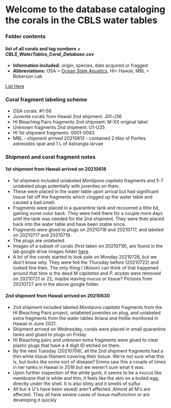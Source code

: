 
# Welcome to the database cataloging the corals in the CBLS water tables


### Folder contents

#### list of all corals and tag numbers = *CBLS_WaterTables_Coral_Database.csv*
- **Information included:** origin, species, date acquired or fragged
- **Abbreviations:** OSA = [Ocean State Aquatics](https://osa-services.com/osa-aquaculture-center/), HI= Hawaii, MBL = Roberson Lab  

[List Here](https://github.com/Putnam-Lab/Lab_Management/blob/master/Lab_Resourses/CBLS_Coral_Database/CBLS_WaterTables_Coral_Database.csv)

### Coral fragment labeling scheme

- OSA corals: #1-56  
- Juvenile corals from Hawaii 2nd shipment: J01-J36  
- HI Bleaching Pairs fragments 2nd shipment: M-XX original label  
- Unknown fragments 2nd shipment: U1-U25  
- HI 1st shipment fragments: 0001-0043
- MBL - shipment arrived 20210813 - contained 2 tiles of Porites astreoides spat and 1 L of Astrangia larvae


### Shipment and coral fragment notes

#### 1st shipment from Hawaii arrived on 20210618

- 1st shipment included unlabeled *Montipora capitata* fragments and 5-7 unlabeled plugs potentially with juveniles on them.  
- These were placed in the water table upon arrival but had significant tissue fall off the fragments which clogged up the water table and caused a bad smell.  
- Fragments were placed in a quarantine tank and recovered a little bit, gaining some color back. They were held there for a couple more days until the tank was needed for the 2nd shipment. They were then placed back into the water table and have been stable since.  
- Fragments were glued to plugs on 20210716 and 20210717, and labeled on 20210717 and 20210719.  
- The plugs are unlabeled.  
- Images of a subset of corals (first taken on 20210719), are found in the lab google drive images folder [here](https://drive.google.com/drive/u/0/folders/1g1UQAQpicxsuLb_QoF_4cuvAucUm6p_r).
- A lot of the corals started to look pale on Monday 20210726, but we don't know why. They were fed the Thursday before (20210722) and looked fine then. The only thing I (Alison) can think of that happened around that time is the dead *M capitatas* and *P. acutas* were removed on 20210721 or 22, maybe leaving mucus or tissue? Pictures from 20210727 are in the above google folder.

#### 2nd shipment from Hawaii arrived on 20210630

- 2nd shipment included labeled *Montipora capitata* fragments from the HI Bleaching Pairs project, unlabeled juveniles on plug, and unlabeled extra fragments from the water tables Ariana and Hollie monitored in Hawaii in June 2021.  
- Shipment arrived on Wednesday, corals were placed in small quarantine tanks and glued to plugs on Friday.  
- HI Bleaching pairs and unknown extra fragments were glued to clear plastic plugs that have a 4 digit ID etched on them.  
- By the next Tuesday (20210706), all the 2nd shipment fragments had a thin white tissue filament covering their tissue. We're not sure what this is, but looks like some sort of disease? Emma saw this a couple of times in her tanks in Hawaii in 2018 but we weren't sure what it was.  
- Upon further inspection of the white gunk, it seems to be a mucus like membrane that is white and thin, it feels like the skin on a boiled egg, directly under the shell. It is also slimy and it smells of sulfur.  
- All but 4 U's have been saved/ aren't affected. Almost all M's are affected. They all have severe cases of tissue malfunction or are developing it quickly
